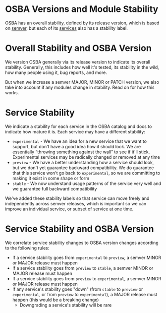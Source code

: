 # OSBA Versions and Module Stability

OSBA has an overall stability, defined by its release version, which is
based on [semver](https://semver.org/), but each of its
[services](/README.md#supported-services) also has a stability label.

# Overall Stability and OSBA Version

We version OSBA generally via its release version to indicate its overall
stability. Generally, this includes how well it's tested, its stability in the wild,
how many people using it, bug reports, and more.

But when we increase a semver MAJOR, MINOR or PATCH version, we also take into
account if any modules change in stability. Read on for how this works.

# Service Stability

We indicate a stability for each service in the OSBA catalog and docs to
indicate how mature it is. Each service may have a different stability:

* `experimental` - We have an idea for a new service that we want to support,
  but don't have a good idea how it should look. We are essentially
  “throwing something against the wall” to see if it'll stick. Experimental
  services may be radically changed or removed at any time
* `preview` - We have a better understanding how a service should look, but we
  don't yet guarantee backward compatibility. We do guarantee that this service
  won't go back to `experimental`, so we are committing to making it exist in
  some shape or form
* `stable` - We now understand usage patterns of the service very well and we
  guarantee full backward compatibility

We've added these stability labels so that service can move freely and
independently across semver releases, which is important so we can improve
an individual service, or subset of service at one time.

# Service Stability and OSBA Version

We correlate service stability changes to OSBA version changes according to the
following rules:

* If a service stability goes from `experimental` to `preview`, a semver MINOR
  or MAJOR release must happen
* If a service stability goes from `preview` to `stable`, a semver MINOR
  or MAJOR release must happen
* If a service stability goes from `preview` to `experimental`, a semver
  MINOR or MAJOR release must happen
* If any service's stability goes "down" (from `stable` to `preview` or
  `experimental`, or from `preview` to `experimental`), a MAJOR release must
  happen (this would be a breaking change)
  * Downgrading a service's stability will be rare
